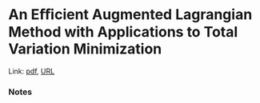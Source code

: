 
# An Eﬃcient Augmented Lagrangian Method with Applications to Total Variation Minimization

Link: [pdf](zotero://select/items/@LiEfficient), [URL]()

### Notes